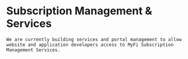 # Subscription Management & Services

```sideimage "right" "https://cdn.myfi.ws/v/Vecteezy/services-flat-modern-design-illustration.svg"
We are currently building services and portal management to allow website and application developers access to MyFi Subscription Management Services.
```
